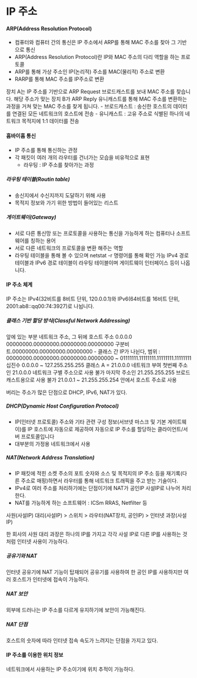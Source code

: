 # IP 주소

#### ARP(Address Resolution Protocol)
- 컴퓨터와 컴퓨터 간의 통신은 IP 주소에서 ARP를 통해 MAC 주소를 찾아 그 기반으로 통신
- ARP(Address Resolution Protocol)란 IP와 MAC 주소의 다리 역할을 하는 프로토콜
- ARP를 통해 가상 주소인 IP(논리적) 주소를 MAC(물리적) 주소로 변환
- RARP를 통해 MAC 주소를 IP주소로 변환

장치 A는 IP 주소를 기반으로 ARP Request 브로드캐스트를 보내 MAC 주소를 찾습니다.
해당 주소가 맞는 장치 B가 ARP Reply 유니캐스트를 통해 MAC 주소를 변환하는 과정을 거쳐 맞는 MAC 주소를 찾게 됩니다.
    - 브로드캐스트 : 송신한 호스트의 데이터를 연결된 모든 네트워크의 호스트에 전송
    - 유니캐스트 : 고유 주소로 식별된 하나의 네트워크 목적지에 1:1 데이터를 전송

#### 홉바이홉 통신
- IP 주소를 통해 통신하는 관정
- 각 패킷이 여러 개의 라우터를 건너가는 모습을 비유적으로 표현
    - 라우팅 : IP 주소를 찾아가는 과정

##### 라우팅 테이블(Routin table)
- 송신지에서 수신지까지 도달하기 위해 사용
- 목적지 정보와 가기 위한 방법이 들어있는 리스트

##### 게이트웨이(Gateway)
- 서로 다른 통신망 또는 프로토콜을 사용하는 통신을 가능하게 하는 컴퓨터나 소프트웨어를 칭하는 용어
- 서로 다른 네트워크의 프로토콜을 변환 해주는 역할
- 라우팅 테이블을 통해 볼 수 있으며 netstat -r 명령어를 통해 확인 가능
    IPv4 경로 테이블과 IPv6 경로 테이블이 라우팅 테이블이며 게이트웨이 인터페이스 등이 나옵니다.

#### IP 주소 체계
IP 주소는 IPv4(32비트를 8비트 단위, 120.0.0.1)와 IPv6(64비트를 16비트 단위, 2001:ab8::qq00:74:3927)로 나뉩니다.

##### 클래스 기반 할당 방식(Classful Network Addressing)
앞에 있는 부분 네트워크 주소, 그 뒤에 호스트 주소
            0.0.0.0
00000000.00000000.00000000.00000000
구분비트.00000000.00000000.00000000 - 클래스 간 IP가 나뉜다, 
범위 : 00000000.00000000.00000000.00000000 ~ 01111111.11111111.11111111.11111111
    십진수 0.0.0.0 ~ 127.255.255.255
클래스 A = 21.0.0.0 네트워크 부여
첫번째 주소인 21.0.0.0 네트워크 구별 주소으로 사용 불가
마지막 주소인 21.255.255.255 브로드캐스트용으로 사용 불가
21.0.0.1 ~ 21.255.255.254 안에서 호스트 주소로 사용

버리는 주소가 많은 단점으로 DHCP, IPv6, NAT가 있다.

##### DHCP(Dynamic Host Configuration Protocol)
- IP(인터넷 프로토콜) 주소와 기타 관련 구성 정보(서브넷 마스크 및 기본 게이트웨이)를 IP 호스트에 자동으로 제공하여 자동으로 IP 주소를 할당하는 클라이언트/서버 프로토콜입니다
- 대부분의 가정용 네트워크에서 사용

##### NAT(Network Address Translation)
- IP 패킷에 적힌 소켓 주소의 포트 숫자와 소스 및 목적지의 IP 주소 등을 재기록(다른 주소로 매핑)하면서 라우터를 통해 네트워크 트래픽을 주고 받는 기술이다.
- IPv4로 여러 주소를 처리하기에는 단점이기에 NAT가 공인IP 사설IP로 나누어 처리한다.
- NAT를 가능하게 하는 소프트웨어 : ICSm RRAS, Netfilter 등 

사원(사설IP)
대리(사설IP) > 스위치 > 라우터(NAT장치, 공인IP) > 인터넷
과장(사설IP)

한 회사의 사원 대리 과장은 하나의 IP를 가지고 각각 사설 IP로 다른 IP를 사용하는 것 처럼 인터넷 사용이 가능하다.

##### 공유기와 NAT
인터넷 공유기에 NAT 기능이 탑재되어 공유기를 사용하여 한 공인 IP를 사용하지만 여러 호스트가 인터넷에 접속이 가능하다.

##### NAT 보안
외부에 드러나는 IP 주소를 다르게 유지하기에 보안이 가능해진다.

##### NAT 단점
호스트의 숫자에 따라 인터넷 접속 속도가 느려지는 단점을 가지고 있다.

#### IP 주소를 이용한 위치 정보
네트워크에서 사용하는 IP 주소이기에 위치 추적이 가능하다.